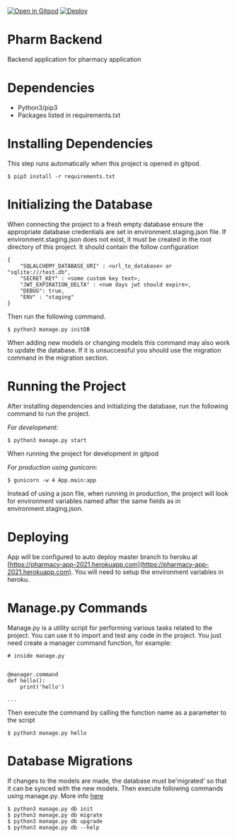 
[![Open in Gitpod](https://gitpod.io/button/open-in-gitpod.svg)](https://gitpod.io/#env=staging/https://github.com/uwidcit/pharm-backend)
[![Deploy](https://www.herokucdn.com/deploy/button.svg)](https://heroku.com/deploy)

# Pharm Backend
Backend application for pharmacy application

# Dependencies
* Python3/pip3
* Packages listed in requirements.txt

# Installing Dependencies
This step runs automatically when this project is opened in gitpod.
```
$ pip3 install -r requirements.txt
```

# Initializing the Database
When connecting the project to a fresh empty database ensure the appropriate database credentials are set in environment.staging.json file. 
If environment.staging.json does not exist, it must be created in the root directory of this project. It should contain the follow configuration

```
{
    "SQLALCHEMY_DATABASE_URI" : <url_to_database> or "sqlite:///test.db",
    "SECRET_KEY" : <some custom key text>,
    "JWT_EXPIRATION_DELTA" : <num days jwt should expire>,
    "DEBUG": true,
    "ENV" : "staging"
}
```

Then run the following command.

```
$ python3 manage.py initDB
```

When adding new models or changing models this command may also work to update the database. If it is unsuccessful you should use the migration command in the migration section.

# Running the Project
After installing dependencies and initializing the database, run the following command to run the project.

_For development:_
```
$ python3 manage.py start
```

When running the project for development in gitpod 

_For production using gunicorn:_
```
$ gunicorn -w 4 App.main:app
```

Instead of using a json file, when running in production, the project will look for environment variables named after the same fields as in environment.staging.json.

# Deploying
App will be configured to auto deploy master branch to heroku at [https://pharmacy-app-2021.herokuapp.com](https://pharmacy-app-2021.herokuapp.com). You will need to setup the environment variables in heroku. 

# Manage.py Commands

Manage.py is a utility script for performing various tasks related to the project. You can use it to import and test any code in the project. 
You just need create a manager command function, for example:

```
# inside manage.py


@manager.command
def hello():
    print('hello')

...    
```

Then execute the command by calling the function name as a parameter to the script

```
$ python3 manage.py hello
```



# Database Migrations
If changes to the models are made, the database must be'migrated' so that it can be synced with the new models.
Then execute following commands using manage.py. More info [here](https://flask-migrate.readthedocs.io/en/latest/)

```
$ python3 manage.py db init
$ python3 manage.py db migrate
$ python3 manage.py db upgrade
$ python3 manage.py db --help
```
